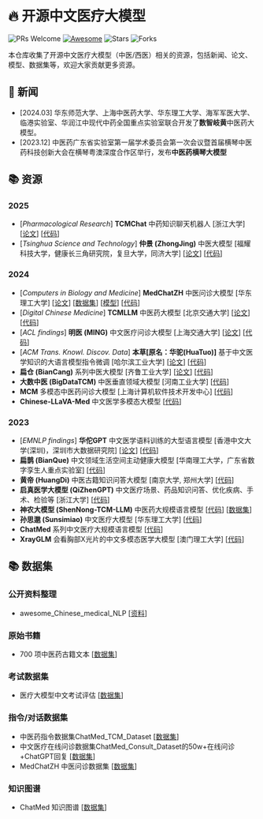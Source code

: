 # 🔥 开源中文医疗大模型

![PRs Welcome](https://img.shields.io/badge/PRs-Welcome-green)  [![Awesome](https://awesome.re/badge.svg)](https://awesome.re) ![Stars](https://img.shields.io/github/stars/tyang816/Awesome-TCM-LLM?color=yellow)  ![Forks](https://img.shields.io/github/forks/tyang816/Awesome-TCM-LLM?color=blue&label=Fork)

本仓库收集了开源中文医疗大模型（中医/西医）相关的资源，包括新闻、论文、模型、数据集等，欢迎大家贡献更多资源。

## 📰 新闻
- [2024.03] 华东师范大学、上海中医药大学、华东理工大学、海军军医大学、临港实验室、华润江中现代中药全国重点实验室联合开发了**数智岐黄**中医药大模型。
- [2023.12] 中医药广东省实验室第一届学术委员会第一次会议暨首届横琴中医药科技创新大会在横琴粤澳深度合作区举行，发布**中医药横琴大模型**

## 📚 资源

### 2025
- [*Pharmacological Research*] **TCMChat** 中药知识聊天机器人 [浙江大学] [[论文](https://www.sciencedirect.com/science/article/pii/S1043661824004754)] [[代码](https://github.com/ZJUFanLab/TCMChat)]
- [*Tsinghua Science and Technology*] **仲景 (ZhongJing)** 中医大模型 [福耀科技大学，健康长三角研究院，复旦大学，同济大学] [[论文](https://doi.org/10.26599/TST.2025.9010046)] [[代码](https://github.com/pariskang/CMLM-ZhongJing)]

### 2024
- [*Computers in Biology and Medicine*] **MedChatZH** 中医问诊大模型 [华东理工大学] [[论文](https://www.sciencedirect.com/science/article/pii/S0010482524003743)] [[数据集](https://huggingface.co/datasets/tyang816/MedChatZH)] [[模型](https://huggingface.co/tyang816/medchatzh)] [[代码](https://github.com/tyang816/MedChatZH)]
- [*Digital Chinese Medicine*] **TCMLLM** 中医药大模型 [北京交通大学] [[论文](https://www.sciencedirect.com/science/article/pii/S2589377725000072)] [[代码](https://github.com/2020MEAI/TCMLLM)]
- [*ACL findings*] **明医 (MING)** 中文医疗问诊大模型 [上海交通大学] [[论文](https://aclanthology.org/2024.findings-emnlp.619/)] [[代码](https://github.com/MediaBrain-SJTU/MING)]
- [*ACM Trans. Knowl. Discov. Data*] **本草[原名：华驼(HuaTuo)]** 基于中文医学知识的大语言模型指令微调 [哈尔滨工业大学] [[论文](https://arxiv.org/pdf/2309.04175.pdf)] [[代码](https://github.com/SCIR-HI/Huatuo-Llama-Med-Chinese)]
- **扁仓 (BianCang)** 系列中医大模型 [齐鲁工业大学] [[论文](https://arxiv.org/abs/2411.11027)] [[代码](https://github.com/QLU-NLP/BianCang)]
- **大数中医 (BigDataTCM)** 中医垂直领域大模型 [河南工业大学] [[代码](https://github.com/HAUT-CS/BigDataTCM)]
- **MCM** 多模态中医药问诊大模型 [上海计算机软件技术开发中心] [[代码](https://github.com/JerryMazeyu/MCM)]
- **Chinese-LLaVA-Med** 中文医学多模态大模型 [[代码](https://github.com/BUAADreamer/Chinese-LLaVA-Med)]

### 2023
- [*EMNLP findings*] **华佗GPT** 中文医学语料训练的大型语言模型 [香港中文大学(深圳)，深圳市大数据研究院] [[论文](https://aclanthology.org/2023.findings-emnlp.725/)] [[代码](https://github.com/FreedomIntelligence/HuatuoGPT)]
- **扁鹊 (BianQue)** 中文领域生活空间主动健康大模型 [华南理工大学，广东省数字孪生人重点实验室] [[代码](https://github.com/scutcyr/BianQue)]
- **黄帝 (HuangDi)** 中医古籍知识问答大模型 [南京大学, 郑州大学] [[代码](https://github.com/Zlasejd/HuangDI)]
- **启真医学大模型 (QiZhenGPT)** 中文医疗场景、药品知识问答、优化疾病、手术、检验等 [浙江大学] [[代码](https://github.com/CMKRG/QiZhenGPT)]
- **神农大模型 (ShenNong-TCM-LLM)** 中医药大规模语言模型 [[代码](https://github.com/michael-wzhu/ShenNong-TCM-LLM)] [[数据集](https://huggingface.co/datasets/michaelwzhu/ShenNong_TCM_Dataset)]
- **孙思邈 (Sunsimiao)** 中文医疗大模型 [华东理工大学] [[代码](https://github.com/X-D-Lab/Sunsimiao)]
- **ChatMed** 系列中文医疗大规模语言模型 [[代码](https://github.com/michael-wzhu/ChatMed)]
- **XrayGLM** 会看胸部X光片的中文多模态医学大模型 [澳门理工大学] [[代码](https://github.com/WangRongsheng/XrayGLM)]

## 📚 数据集

### 公开资料整理
- awesome_Chinese_medical_NLP [[资料](https://github.com/GanjinZero/awesome_Chinese_medical_NLP)]

### 原始书籍

- 700 项中医药古籍文本 [[数据集](https://github.com/xiaopangxia/TCM-Ancient-Books)]

### 考试数据集
- 医疗大模型中文考试评估 [[数据集](https://github.com/jingnant/Medical-LLMs-Chinese-Exam)]

### 指令/对话数据集
- 中医药指令数据集ChatMed_TCM_Dataset [[数据集](https://huggingface.co/datasets/michaelwzhu/ChatMed_Consult_Dataset)]
- 中文医疗在线问诊数据集ChatMed_Consult_Dataset的50w+在线问诊+ChatGPT回复 [[数据集](https://huggingface.co/datasets/michaelwzhu/ChatMed_Consult_Dataset)]
- MedChatZH 中医问诊数据集 [[数据集](https://huggingface.co/datasets/tyang816/MedChatZH)]

### 知识图谱
- ChatMed 知识图谱 [[数据集](https://github.com/ywjawmw/TCM_KG)]
